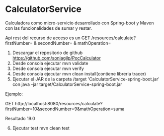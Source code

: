 
# CalculatorService 
Calculadora como micro-servicio desarrollado con Spring-boot y Maven con las funcionalidades de sumar y restar.

Api rest del recurso de acceso es un GET /resources/calculate?firstNumber= & secondNumber= & mathOperation= 

1. Descargar el repositorio de github https://github.com/soniagilp/PocCalculator
2. Desde consola ejecutar mvn validate
3. Desde consola ejecutar mvn verify
4. Desde consola ejecutar mvn clean install(contiene libreria tracer)
5. Ejecutar el JAR de la carpeta /target 'CalculatorService-spring-boot.jar' con java -jar target/CalculatorService-spring-boot.jar

Ejemplo:

GET http://localhost:8080/resources/calculate?firstNumber=10&secondNumber=9&mathOperation=suma

Resultado 19.0

6. Ejecutar test mvn clean test
